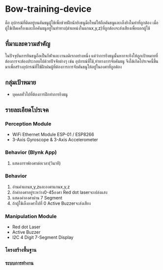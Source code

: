 # Bow-training-device
คือ อุปกรณ์ที่ติดอยู่บนคันธนูผู้ใช้เพื่อช่วยฝึกนักยิงธนูมือใหม่ให้ถือคันธนูและเล็งยิงในท่าที่ถูกต้อง 
เมื่อผู้ใช้เปิดเครื่องและถือคันธนูอยู่ในท่าทาง(ตำแหน่งในแกนx,y,z)ที่ถูกต้องจะส่งเสียงเพื่อบอกผู้ใช้

## ที่มาและความสำคัญ
ในปัจจุบันการยินธนูถือเป็นกีฬาและงานอดิเรกอย่างหนึ่ง แต่ว่าการยิงธนูนั้นหากจะยิงให้ถูกเป้าหมายที่ต้องการจะต้องประกอบไปด้วยปัจจัยต่างๆ เช่น อุปกรณ์ที่ใช้,ท่าทางการจับคันธนู จึงได้เกิดโปรเจคนี้ขึ้นมาเพื่อสร้างอุปกรณ์ที่ใช้ฝึกฝนผู้ที่ต้องการการจับคันธนูให้อยู่ในองศาที่ถูกต้อง

## กลุ่มเป้าหมาย
+ บุคคลทั่วไปที่ต้องการฝึกท่าการยิงธนู

## รายละเอียดโปรเจค

### Perception Module
- WiFi Ethernet Module ESP-01 / ESP8266
- 3-Axis Gyroscope & 3-Axis Accelerometer

### Behavior (Blynk App)
1. แสดงกราฟองศาต่อเวลา(วินาที)

### Behavior
1. อ่านค่าแกนx,y,zและองศาแกนx,y,z
2. ถ้าค่าองศาอยู่ระหว่าง0-45องศา Red dot laserจะเปล่งแสง
3. แสดงค่าองศาผ่าน 7 Segment
4. ถ้าผู้ใช้เล็งองศาไปที่ 0 Active Buzzerจะส่งเสียง

### Manipulation Module
- Red dot Laser
- Active Buzzer 
- I2C 4 Digit 7-Segment Display

### โครงสร้างพื้นฐาน

### ระบบการทำงาน

